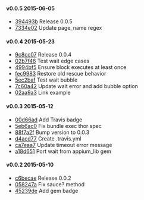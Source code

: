 #### v0.0.5 2015-06-05

- [394493b](https://github.com/bootstraponline/webdriver_utils/commit/394493b58667e0accf210f3439a92d0161eeb8c2) Release 0.0.5
- [7334e02](https://github.com/bootstraponline/webdriver_utils/commit/7334e0269d2184c8edeec9fb891bda6219240390) Update page_name regex


#### v0.0.4 2015-05-23

- [9c8cc07](https://github.com/bootstraponline/webdriver_utils/commit/9c8cc07043fdd5de3b1e8159cee36987c6d88787) Release 0.0.4
- [02b7f46](https://github.com/bootstraponline/webdriver_utils/commit/02b7f465a7736f3eb1c9e6df4dd96f4dfaff4358) Test wait edge cases
- [4994bf5](https://github.com/bootstraponline/webdriver_utils/commit/4994bf57b483b79b58da7a368a6ed8fa3728de67) Ensure block executes at least once
- [fec9983](https://github.com/bootstraponline/webdriver_utils/commit/fec99832b43c59c23ef1c7795267a0fa85f7d4f5) Restore old rescue behavior
- [5ec2baf](https://github.com/bootstraponline/webdriver_utils/commit/5ec2baf01bffc54a9b626afbd25667acc691c7b6) Test wait bubble
- [7c60a42](https://github.com/bootstraponline/webdriver_utils/commit/7c60a428dffc9587b2b956c97186a5e5e01846d9) Update wait error and add bubble option
- [02aa9a3](https://github.com/bootstraponline/webdriver_utils/commit/02aa9a38d7a087866427f08903e8667e2f233668) Link example


#### v0.0.3 2015-05-12

- [00d66ad](https://github.com/bootstraponline/webdriver_utils/commit/00d66adafe1b979ab1228b73bb6887cea71ceaf4) Add Travis badge
- [5eb6ac0](https://github.com/bootstraponline/webdriver_utils/commit/5eb6ac036c7494dc4132917ba8d17777cce9e3e8) Fix bundle exec thor spec
- [88f7a2f](https://github.com/bootstraponline/webdriver_utils/commit/88f7a2fda6b099374e51f2a02c86433b08914ae0) Bump version to 0.0.3
- [d4acd77](https://github.com/bootstraponline/webdriver_utils/commit/d4acd77567ec2e92ee2cff013e928a67a9da9d59) Create .travis.yml
- [ca7eaa7](https://github.com/bootstraponline/webdriver_utils/commit/ca7eaa79c45109e81785f70dad41c7b62eb0f05e) Update timeout error message
- [a18d651](https://github.com/bootstraponline/webdriver_utils/commit/a18d65144981cd57eb22fceb9602d6e4be438b9e) Port wait from appium_lib gem


#### v0.0.2 2015-05-10

- [c6becae](https://github.com/bootstraponline/webdriver_utils/commit/c6becae39ed81a634246e8e6492e7c625cdeb15f) Release 0.0.2
- [058247a](https://github.com/bootstraponline/webdriver_utils/commit/058247af673e5137f53dfccc9b4c8a1cb1aa21ae) Fix sauce? method
- [45239de](https://github.com/bootstraponline/webdriver_utils/commit/45239de7f80949265f6d4ba3eb89f4f422384371) Add gem badge